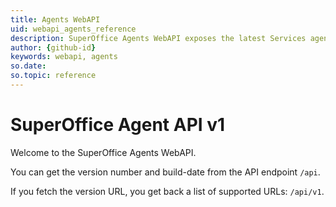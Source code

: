 ```yaml
---
title: Agents WebAPI
uid: webapi_agents_reference
description: SuperOffice Agents WebAPI exposes the latest Services agents and functions
author: {github-id}
keywords: webapi, agents
so.date:
so.topic: reference
---
```


# SuperOffice Agent API v1

Welcome to the SuperOffice Agents WebAPI.

You can get the version number and build-date from the API endpoint `/api`.

If you fetch the version URL, you get back a list of supported URLs: `/api/v1`.
